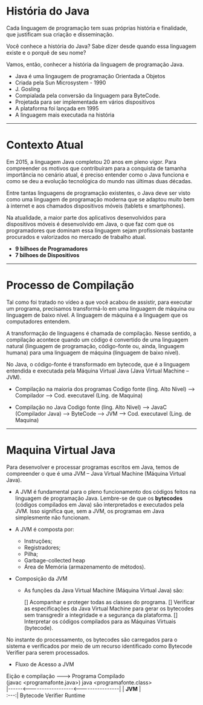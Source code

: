 # História do Java

Cada linguagem de programação tem suas próprias história e finalidade, que justificam sua criação e disseminação.

Você conhece a história do Java? Sabe dizer desde quando essa linguagem existe e o porquê de seu nome?

Vamos, então, conhecer a história da linguagem de programação Java.

* Java é uma lingaugem de programação Orientada a Objetos
* Criada pela Sun Microsystem - 1990
* J. Gosling
* Compialada pela conversão da linguagem para ByteCode. 
* Projetada para ser implementada em vários dispositivos
* A plataforma foi lançada em 1995
* A linguagem mais executada na história 

***

# Contexto Atual

Em 2015, a linguagem Java completou 20 anos em pleno vigor. Para compreender os motivos que contribuíram para a conquista de tamanha importância no cenário atual, é preciso entender como o Java funciona e como se deu a evolução tecnológica do mundo nas últimas duas décadas.

Entre tantas linguagens de programação existentes, o Java deve ser visto como uma linguagem de programação moderna que se adaptou muito bem à internet e aos chamados dispositivos móveis (tablets e smartphones).

Na atualidade, a maior parte dos aplicativos desenvolvidos para dispositivos móveis é desenvolvido em Java, o que faz com que os programadores que dominam essa linguagem sejam profissionais bastante procurados e valorizados no mercado de trabalho atual.

* **9 bilhoes de Programadores**
* **7 bilhoes de Dispositivos**

***
# Processo de Compilação

Tal como foi tratado no vídeo a que você acabou de assistir, para executar um programa, precisamos transformá-lo em uma linguagem de máquina ou linguagem de baixo nível. A linguagem de máquina é a linguagem que os computadores entendem.

A transformação de linguagens é chamada de compilação. Nesse sentido, a compilação acontece quando um código é convertido de uma linguagem natural (linguagem de programação, código-fonte ou, ainda, linguagem humana) para uma linguagem de máquina (linguagem de baixo nível).

No Java, o código-fonte é transformado em bytecode, que é a linguagem entendida e executada pela Máquina Virtual Java (Java Virtual Machine – JVM).

* Compilação na maioria dos programas
Codigo fonte (ling. Alto Nivel) --> Compilador --> Cod. executavel (Ling. de Maquina) 

* Compilação no Java
Codigo fonte (ling. Alto Nivel) --> JavaC (Compilador Java) --> ByteCode --> JVM --> Cod. executavel (Ling. de Maquina) 

***
# Maquina Virtual Java

Para desenvolver e processar programas escritos em Java, temos de compreender o que é uma JVM – Java Virtual Machine (Máquina Virtual Java).
* A JVM é fundamental para o pleno funcionamento dos códigos feitos na linguagem de programação Java.
Lembre-se de que os **bytecodes** (códigos compilados em Java) são interpretados e executados pela JVM. Isso significa que, sem a JVM, os programas em Java simplesmente não funcionam.

* A JVM é composta por:
    * Instruções;
    * Registradores;
    * Pilha;
    * Garbage-collected heap
    * Área de Memória (armazenamento de métodos).

* Composição da JVM
    * As funções da Java Virtual Machine (Máquina Virtual Java) são: 

        [] Acompanhar e proteger todas as classes do programa.
        [] Verificar as especificações da Java Virtual Machine para gerar os bytecodes sem transgredir a integridade e a segurança da plataforma.
        [] Interpretar os códigos compilados para as Máquinas Virtuais (bytecode).

No instante do processamento, os bytecodes são carregados para o sistema e verificados por meio de um recurso identificado como Bytecode Verifier para serem processados.

* Fluxo de Acesso a JVM

Eição e compilação          --->    Programa Compilado            
(javac <programafonte.java>)        java <programafonte.class>          
    |------<------------------<----------------|
    |
__JVM__ |                                                               
:---:|
Bytecode Verifier
Runtime